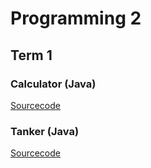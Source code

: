 # Programming 2


## Term 1

### Calculator (Java)



[Sourcecode](https://Cosmaniac.github.io/Portfolio2018_2019/JavaScannerCalculator)



### Tanker (Java)


[Sourcecode](https://Cosmaniac.github.io/Portfolio2018_2019/JavaScannerTankerCalculator)
